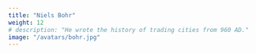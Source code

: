 ```yaml
---
title: "Niels Bohr"
weight: 12
# description: "He wrote the history of trading cities from 960 AD."
image: "/avatars/bohr.jpg"
---
```


